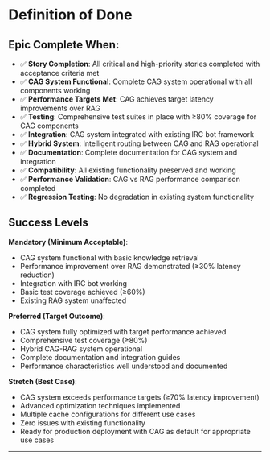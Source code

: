 # Definition of Done

## Epic Complete When:

- ✅ **Story Completion**: All critical and high-priority stories completed with acceptance criteria met
- ✅ **CAG System Functional**: Complete CAG system operational with all components working
- ✅ **Performance Targets Met**: CAG achieves target latency improvements over RAG
- ✅ **Testing**: Comprehensive test suites in place with ≥80% coverage for CAG components
- ✅ **Integration**: CAG system integrated with existing IRC bot framework
- ✅ **Hybrid System**: Intelligent routing between CAG and RAG operational
- ✅ **Documentation**: Complete documentation for CAG system and integration
- ✅ **Compatibility**: All existing functionality preserved and working
- ✅ **Performance Validation**: CAG vs RAG performance comparison completed
- ✅ **Regression Testing**: No degradation in existing system functionality

## Success Levels

**Mandatory (Minimum Acceptable)**:
- CAG system functional with basic knowledge retrieval
- Performance improvement over RAG demonstrated (≥30% latency reduction)
- Integration with IRC bot working
- Basic test coverage achieved (≥60%)
- Existing RAG system unaffected

**Preferred (Target Outcome)**:
- CAG system fully optimized with target performance achieved
- Comprehensive test coverage (≥80%)
- Hybrid CAG-RAG system operational
- Complete documentation and integration guides
- Performance characteristics well understood and documented

**Stretch (Best Case)**:
- CAG system exceeds performance targets (≥70% latency improvement)
- Advanced optimization techniques implemented
- Multiple cache configurations for different use cases
- Zero issues with existing functionality
- Ready for production deployment with CAG as default for appropriate use cases

---
